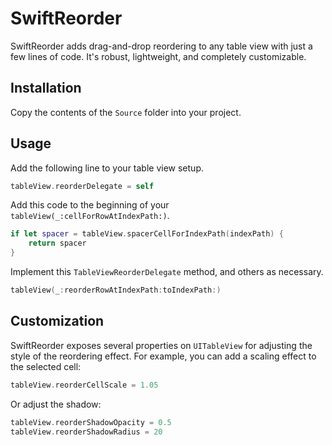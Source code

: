 # SwiftReorder
SwiftReorder adds drag-and-drop reordering to any table view with just a few lines of code. It's robust, lightweight, and completely customizable.

## Installation
Copy the contents of the `Source` folder into your project.

## Usage
Add the following line to your table view setup.
```swift
tableView.reorderDelegate = self
```
Add this code to the beginning of your `tableView(_:cellForRowAtIndexPath:)`.
```swift
if let spacer = tableView.spacerCellForIndexPath(indexPath) {
    return spacer
}
```
Implement this `TableViewReorderDelegate` method, and others as necessary.
```swift
tableView(_:reorderRowAtIndexPath:toIndexPath:)
```

## Customization
SwiftReorder exposes several properties on `UITableView` for adjusting the style of the reordering effect. For example, you can add a scaling effect to the selected cell:
```swift
tableView.reorderCellScale = 1.05
```
Or adjust the shadow:
```swift
tableView.reorderShadowOpacity = 0.5
tableView.reorderShadowRadius = 20
```
